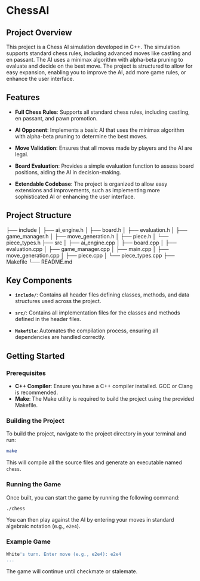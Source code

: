 # ChessAI

## Project Overview

This project is a Chess AI simulation developed in C++. The simulation supports standard chess rules, including advanced moves like castling and en passant. The AI uses a minimax algorithm with alpha-beta pruning to evaluate and decide on the best move. The project is structured to allow for easy expansion, enabling you to improve the AI, add more game rules, or enhance the user interface.

## Features

- **Full Chess Rules**: Supports all standard chess rules, including castling, en passant, and pawn promotion.
- **AI Opponent**: Implements a basic AI that uses the minimax algorithm with alpha-beta pruning to determine the best moves.

- **Move Validation**: Ensures that all moves made by players and the AI are legal.

- **Board Evaluation**: Provides a simple evaluation function to assess board positions, aiding the AI in decision-making.

- **Extendable Codebase**: The project is organized to allow easy extensions and improvements, such as implementing more sophisticated AI or enhancing the user interface.

## Project Structure

├── include
│ ├── ai_engine.h
│ ├── board.h
│ ├── evaluation.h
│ ├── game_manager.h
│ ├── move_generation.h
│ ├── piece.h
│ └── piece_types.h
├── src
│ ├── ai_engine.cpp
│ ├── board.cpp
│ ├── evaluation.cpp
│ ├── game_manager.cpp
│ ├── main.cpp
│ ├── move_generation.cpp
│ ├── piece.cpp
│ └── piece_types.cpp
├── Makefile
└── README.md

## Key Components

- **`include/`**: Contains all header files defining classes, methods, and data structures used across the project.
- **`src/`**: Contains all implementation files for the classes and methods defined in the header files.

- **`Makefile`**: Automates the compilation process, ensuring all dependencies are handled correctly.

## Getting Started

### Prerequisites

- **C++ Compiler**: Ensure you have a C++ compiler installed. GCC or Clang is recommended.
- **Make**: The Make utility is required to build the project using the provided Makefile.

### Building the Project

To build the project, navigate to the project directory in your terminal and run:

```bash
make
```

This will compile all the source files and generate an executable named `chess`.

### Running the Game

Once built, you can start the game by running the following command:

```bash
./chess
```

You can then play against the AI by entering your moves in standard algebraic notation (e.g., `e2e4`).

### Example Game

```bash
White's turn. Enter move (e.g., e2e4): e2e4
...
```

The game will continue until checkmate or stalemate.
